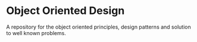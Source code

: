
# Object Oriented Design
A repository for the object oriented principles, design patterns and solution to well known problems.
